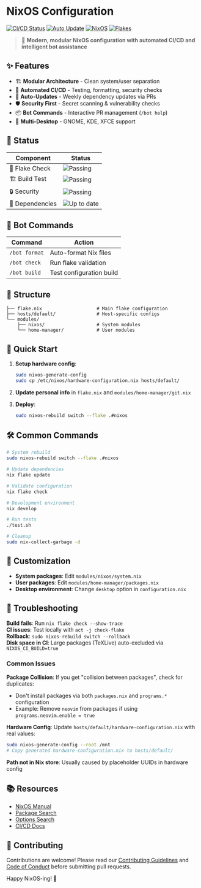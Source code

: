 # NixOS Configuration

[![CI/CD Status](https://github.com/j4v3l/Nixos/workflows/🔍%20NixOS%20Configuration%20CI/badge.svg)](https://github.com/j4v3l/Nixos/actions/workflows/ci.yml)
[![Auto Update](https://github.com/j4v3l/Nixos/workflows/🔄%20Auto%20Update%20Dependencies/badge.svg)](https://github.com/j4v3l/Nixos/actions/workflows/update.yml)
[![NixOS](https://img.shields.io/badge/NixOS-24.05-blue.svg?style=flat&logo=NixOS&logoColor=white)](https://nixos.org)
[![Flakes](https://img.shields.io/badge/Nix-Flakes-blue.svg?style=flat&logo=nixos&logoColor=white)](https://nixos.wiki/wiki/Flakes)

> 🌟 **Modern, modular NixOS configuration with automated CI/CD and intelligent bot assistance**

## ✨ Features

- 🏗️ **Modular Architecture** - Clean system/user separation
- 🤖 **Automated CI/CD** - Testing, formatting, security checks
- 🔄 **Auto-Updates** - Weekly dependency updates via PRs
- 🛡️ **Security First** - Secret scanning & vulnerability checks
- 📦 **Bot Commands** - Interactive PR management (`/bot help`)
- 🎯 **Multi-Desktop** - GNOME, KDE, XFCE support

## 🚦 Status

| Component | Status |
|-----------|--------|
| 🧪 Flake Check | ![Passing](https://img.shields.io/badge/status-passing-brightgreen) |
| 🏗️ Build Test | ![Passing](https://img.shields.io/badge/status-passing-brightgreen) |
| 🔒 Security | ![Passing](https://img.shields.io/badge/status-passing-brightgreen) |
| 🔄 Dependencies | ![Up to date](https://img.shields.io/badge/status-up%20to%20date-brightgreen) |

## 🤖 Bot Commands

| Command | Action |
|---------|--------|
| `/bot format` | Auto-format Nix files |
| `/bot check` | Run flake validation |
| `/bot build` | Test configuration build |

## 📁 Structure

```text
├── flake.nix                    # Main flake configuration
├── hosts/default/               # Host-specific configs
└── modules/
    ├── nixos/                   # System modules
    └── home-manager/            # User modules
```

## 🚀 Quick Start

1. **Setup hardware config**:

   ```bash
   sudo nixos-generate-config
   sudo cp /etc/nixos/hardware-configuration.nix hosts/default/
   ```

2. **Update personal info** in `flake.nix` and `modules/home-manager/git.nix`

3. **Deploy**:

   ```bash
   sudo nixos-rebuild switch --flake .#nixos
   ```

## 🛠️ Common Commands

```bash
# System rebuild
sudo nixos-rebuild switch --flake .#nixos

# Update dependencies
nix flake update

# Validate configuration
nix flake check

# Development environment
nix develop

# Run tests
./test.sh

# Cleanup
sudo nix-collect-garbage -d
```

## 🔧 Customization

- **System packages**: Edit `modules/nixos/system.nix`
- **User packages**: Edit `modules/home-manager/packages.nix`
- **Desktop environment**: Change `desktop` option in `configuration.nix`

## 🐛 Troubleshooting

**Build fails**: Run `nix flake check --show-trace`  
**CI issues**: Test locally with `act -j check-flake`  
**Rollback**: `sudo nixos-rebuild switch --rollback`  
**Disk space in CI**: Large packages (TeXLive) auto-excluded via `NIXOS_CI_BUILD=true`

### Common Issues

**Package Collision**: If you get "collision between packages", check for duplicates:

- Don't install packages via both `packages.nix` and `programs.*` configuration
- Example: Remove `neovim` from packages if using `programs.neovim.enable = true`

**Hardware Config**: Update `hosts/default/hardware-configuration.nix` with real values:

```bash
sudo nixos-generate-config --root /mnt
# Copy generated hardware-configuration.nix to hosts/default/
```

**Path not in Nix store**: Usually caused by placeholder UUIDs in hardware config

## 📚 Resources

- [NixOS Manual](https://nixos.org/manual/nixos/stable/)
- [Package Search](https://search.nixos.org/packages)
- [Options Search](https://search.nixos.org/options)
- [CI/CD Docs](docs/CICD.md)

## 🤝 Contributing

Contributions are welcome! Please read our [Contributing Guidelines](.github/CONTRIBUTING.md) and [Code of Conduct](CODE_OF_CONDUCT.md) before submitting pull requests.

Happy NixOS-ing! 🎉
